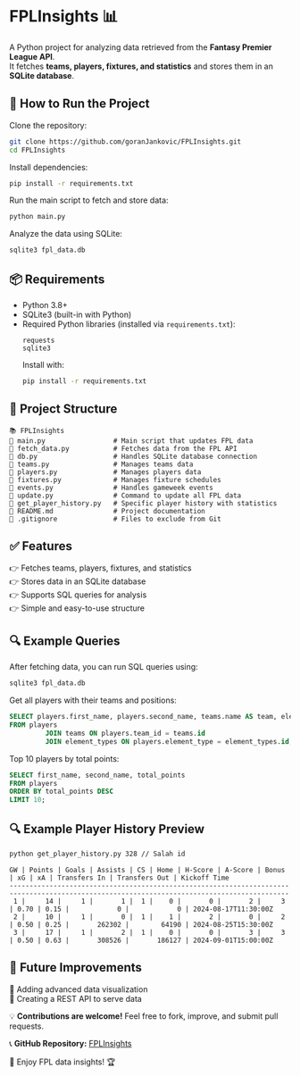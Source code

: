 # FPLInsights 📊

A Python project for analyzing data retrieved from the **Fantasy Premier League API**.\
It fetches **teams, players, fixtures, and statistics** and stores them in an **SQLite database**.

## 🚀 How to Run the Project

Clone the repository:

```bash
git clone https://github.com/goranJankovic/FPLInsights.git
cd FPLInsights
```

Install dependencies:

```bash
pip install -r requirements.txt
```

Run the main script to fetch and store data:

```bash
python main.py
```

Analyze the data using SQLite:

```bash
sqlite3 fpl_data.db
```

## 📦 Requirements

- Python 3.8+
- SQLite3 (built-in with Python)
- Required Python libraries (installed via `requirements.txt`):
  ```
  requests
  sqlite3
  ```
  Install with:
  ```bash
  pip install -r requirements.txt
  ```

## 📂 Project Structure

```
📚 FPLInsights
📃 main.py                 # Main script that updates FPL data
📃 fetch_data.py           # Fetches data from the FPL API
📃 db.py                   # Handles SQLite database connection
📃 teams.py                # Manages teams data
📃 players.py              # Manages players data
📃 fixtures.py             # Manages fixture schedules
📃 events.py               # Handles gameweek events
📃 update.py               # Command to update all FPL data
📃 get_player_history.py   # Specific player history with statistics 
📃 README.md               # Project documentation
📃 .gitignore              # Files to exclude from Git
```

## ✅ Features

👉 Fetches teams, players, fixtures, and statistics\
👉 Stores data in an SQLite database\
👉 Supports SQL queries for analysis\
👉 Simple and easy-to-use structure

## 🔍 Example Queries

After fetching data, you can run SQL queries using:

```bash
sqlite3 fpl_data.db
```

Get all players with their teams and positions:

```sql
SELECT players.first_name, players.second_name, teams.name AS team, element_types.singular_name AS position
FROM players
         JOIN teams ON players.team_id = teams.id
         JOIN element_types ON players.element_type = element_types.id;
```

Top 10 players by total points:

```sql
SELECT first_name, second_name, total_points
FROM players
ORDER BY total_points DESC
LIMIT 10;
```

## 🔍 Example Player History Preview

```bash
python get_player_history.py 328 // Salah id
```
```
GW | Points | Goals | Assists | CS | Home | H-Score | A-Score | Bonus | xG | xA | Transfers In | Transfers Out | Kickoff Time
--------------------------------------------------------------------------------------------------------------------------------------------
 1 |     14 |     1 |       1 |  1 |    0 |       0 |       2 |     3 | 0.70 | 0.15 |            0 |            0 | 2024-08-17T11:30:00Z
 2 |     10 |     1 |       0 |  1 |    1 |       2 |       0 |     2 | 0.50 | 0.25 |       262302 |        64190 | 2024-08-25T15:30:00Z
 3 |     17 |     1 |       2 |  1 |    0 |       0 |       3 |     3 | 0.50 | 0.63 |       308526 |       186127 | 2024-09-01T15:00:00Z
```

## 📝 Future Improvements

🚀 Adding advanced data visualization\
🚀 Creating a REST API to serve data

💡 **Contributions are welcome!** Feel free to fork, improve, and submit pull requests.

📞 **GitHub Repository:** [FPLInsights](https://github.com/goranJankovic/FPLInsights)

🚀 Enjoy FPL data insights! 🏆


